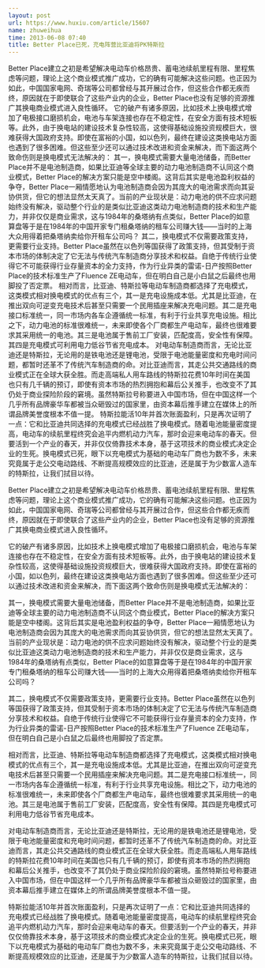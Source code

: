 ```yaml
---
layout: post
url: https://www.huxiu.com/article/15607
name: zhuweihua
time: 2013-06-08 07:40
title: Better Place已死，充电阵营比亚迪将PK特斯拉
---
```

Better Place建立之初是希望解决电动车价格昂贵、蓄电池续航里程有限、里程焦虑等问题，理论上这个商业模式推广成功，它的确有可能解决这些问题。也正因为如此，中国国家电网、奇瑞等公司都曾经与其开展过合作，但这些合作都无疾而终，原因就在于即使联合了这些产业内的企业，Better Place也没有足够的资源推广其换电商业模式进入良性循环。 它的破产有诸多原因，比如技术上换电模式增加了电极接口磨损机会，电池与车架连接也存在不稳定性，在安全方面有技术短板等。此外，由于换电站的建设技术复杂性较高，这使得基础设施投资规模巨大，很难获得大国政府支持。即使在富裕的小国，如以色列，最终在建设这类换电站方面也遇到了很多困难。但这些至少还可以通过技术改进和资金来解决，而下面这两个致命伤则是换电模式无法解决的： 其一，换电模式需要大量电池储备，而Better Place并不是电池制造商，如果比亚迪等全球主要的动力电池制造商不认同这个商业模式，Better Place的解决方案只能是空中楼阁。这背后其实是电池盈利权益的争夺，Better Place一厢情愿地认为电池制造商会因为其庞大的电池需求而向其妥协供货，但它的想法显然太天真了。当前的产业现状是：动力电池的供不应求问题始终没有解决，驱动整个行业的是类似比亚迪这类动力电池制造商的技术和生产能力，并非仅仅是商业需求，这与1984年的桑塔纳有点类似，Better Place的如意算盘等于是在1984年的中国开家专门租桑塔纳的租车公司赚大钱——当时的上海大众用得着把桑塔纳卖给你开租车公司吗？ 其二，换电模式不仅需要政策支持，更需要行业支持。Better Place虽然在以色列等国获得了政策支持，但其受制于资本市场的体制决定了它无法与传统汽车制造商分享技术和权益。自绝于传统行业使得它不可能获得行业存量资本的全力支持，作为行业异类的雷诺-日产按照Better Place的技术标准生产了Fluence ZE电动车，但在明白自己是小白鼠之后最终也用脚投了否定票。 相对而言，比亚迪、特斯拉等电动车制造商都选择了充电模式，这类模式相对换电模式的优点有三个，其一是充电设施成本低。尤其是比亚迪，在推出双向可逆变充电技术后甚至只需要一个民用插座来解决充电问题。其二是充电接口标准统一，同一市场内各车企遵循统一标准，有利于行业共享充电设施。相比之下，动力电池的标准很难统一，未来即使各个厂商都生产电动车，最终也很难要求其采用统一的电池。其三是电池属于售前工厂安装，匹配度高，安全性有保障。其四是充电模式可利用电力低谷节省充电成本。 对电动车制造商而言，无论比亚迪还是特斯拉，无论用的是铁电池还是锂电池，受限于电池能量密度和充电时间问题，都暂时还革不了传统汽车制造商的命。对比亚迪而言，其走公共交通路线的商业模式正在全球大获全胜。而走高端私人用车路线的特斯拉花费10年时间在美国也只有几千辆的预订，即使有资本市场的热烈拥抱和幕后公关推手，也改变不了其仍处于商业探险阶段的窘境。虽然特斯拉号称要进入中国市场，但在中国这样一个几乎所有品牌豪华车都被当众砸毁过的国家里，由资本幕后推手建立在媒体上的所谓品牌美誉度根本不值一提。 特斯拉能活10年并首次账面盈利，只是再次证明了一点：它和比亚迪共同选择的充电模式已经战胜了换电模式。随着电池能量密度提高，电动车的续航里程终究会追平内燃机动力汽车，那时会迎来电动车的春天。但要活到一个产业的春天，并非仅仅倚靠技术本身，基于这项技术的商业模式决定企业的生死。换电模式已死，眼下以充电模式为基础的电动车厂商也为数不多，未来究竟属于走公交电动路线、不断提高规模效应的比亚迪，还是属于为少数富人造车的特斯拉，让我们拭目以待。

Better Place建立之初是希望解决电动车价格昂贵、蓄电池续航里程有限、里程焦虑等问题，理论上这个商业模式推广成功，它的确有可能解决这些问题。也正因为如此，中国国家电网、奇瑞等公司都曾经与其开展过合作，但这些合作都无疾而终，原因就在于即使联合了这些产业内的企业，Better Place也没有足够的资源推广其换电商业模式进入良性循环。

它的破产有诸多原因，比如技术上换电模式增加了电极接口磨损机会，电池与车架连接也存在不稳定性，在安全方面有技术短板等。此外，由于换电站的建设技术复杂性较高，这使得基础设施投资规模巨大，很难获得大国政府支持。即使在富裕的小国，如以色列，最终在建设这类换电站方面也遇到了很多困难。但这些至少还可以通过技术改进和资金来解决，而下面这两个致命伤则是换电模式无法解决的：

其一，换电模式需要大量电池储备，而Better Place并不是电池制造商，如果比亚迪等全球主要的动力电池制造商不认同这个商业模式，Better Place的解决方案只能是空中楼阁。这背后其实是电池盈利权益的争夺，Better Place一厢情愿地认为电池制造商会因为其庞大的电池需求而向其妥协供货，但它的想法显然太天真了。当前的产业现状是：动力电池的供不应求问题始终没有解决，驱动整个行业的是类似比亚迪这类动力电池制造商的技术和生产能力，并非仅仅是商业需求，这与1984年的桑塔纳有点类似，Better Place的如意算盘等于是在1984年的中国开家专门租桑塔纳的租车公司赚大钱——当时的上海大众用得着把桑塔纳卖给你开租车公司吗？

其二，换电模式不仅需要政策支持，更需要行业支持。Better Place虽然在以色列等国获得了政策支持，但其受制于资本市场的体制决定了它无法与传统汽车制造商分享技术和权益。自绝于传统行业使得它不可能获得行业存量资本的全力支持，作为行业异类的雷诺-日产按照Better Place的技术标准生产了Fluence ZE电动车，但在明白自己是小白鼠之后最终也用脚投了否定票。

相对而言，比亚迪、特斯拉等电动车制造商都选择了充电模式，这类模式相对换电模式的优点有三个，其一是充电设施成本低。尤其是比亚迪，在推出双向可逆变充电技术后甚至只需要一个民用插座来解决充电问题。其二是充电接口标准统一，同一市场内各车企遵循统一标准，有利于行业共享充电设施。相比之下，动力电池的标准很难统一，未来即使各个厂商都生产电动车，最终也很难要求其采用统一的电池。其三是电池属于售前工厂安装，匹配度高，安全性有保障。其四是充电模式可利用电力低谷节省充电成本。

对电动车制造商而言，无论比亚迪还是特斯拉，无论用的是铁电池还是锂电池，受限于电池能量密度和充电时间问题，都暂时还革不了传统汽车制造商的命。对比亚迪而言，其走公共交通路线的商业模式正在全球大获全胜。而走高端私人用车路线的特斯拉花费10年时间在美国也只有几千辆的预订，即使有资本市场的热烈拥抱和幕后公关推手，也改变不了其仍处于商业探险阶段的窘境。虽然特斯拉号称要进入中国市场，但在中国这样一个几乎所有品牌豪华车都被当众砸毁过的国家里，由资本幕后推手建立在媒体上的所谓品牌美誉度根本不值一提。

特斯拉能活10年并首次账面盈利，只是再次证明了一点：它和比亚迪共同选择的充电模式已经战胜了换电模式。随着电池能量密度提高，电动车的续航里程终究会追平内燃机动力汽车，那时会迎来电动车的春天。但要活到一个产业的春天，并非仅仅倚靠技术本身，基于这项技术的商业模式决定企业的生死。换电模式已死，眼下以充电模式为基础的电动车厂商也为数不多，未来究竟属于走公交电动路线、不断提高规模效应的比亚迪，还是属于为少数富人造车的特斯拉，让我们拭目以待。

